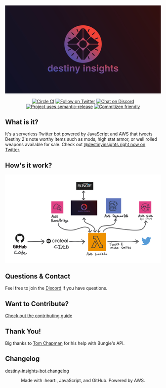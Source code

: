 ![logo](./media/logo.jpg)

<p align="center">
  <a href="https://circleci.com/gh/cujarrett/destiny-insights-bot/tree/main"><img alt="Circle CI" src="https://circleci.com/gh/cujarrett/destiny-insights-bot/tree/main.svg?style=svg"></a>
  <a href="https://twitter.com/intent/follow?screen_name=destinyinsights"><img alt="Follow on Twitter" src="https://img.shields.io/twitter/follow/destinyinsights?label=Follow&style=social"></a>
  <a href="https://discord.gg/jAA5U52"><img alt="Chat on Discord" src="https://img.shields.io/discord/460598989939802115?label=Discord"></a>
  <a href="https://github.com/semantic-release/semantic-release"><img alt="Project uses semantic-release" src="https://img.shields.io/badge/%20%20%F0%9F%93%A6%F0%9F%9A%80-semantic--release-e10079.svg"></a>
  <a href="http://commitizen.github.io/cz-cli/"><img alt="Commitizen friendly" src="https://img.shields.io/badge/commitizen-friendly-brightgreen.svg?"></a>
</p>

## What is it?

It's a serverless Twitter bot powered by JavaScript and AWS that tweets Destiny
2's note worthy items such as mods, high stat armor, or well rolled weapons
available for sale. Check out
[@destinyinsights right now on Twitter](https://twitter.com/destinyinsights).

## How's it work?

![design](./media/design.png)

## Questions & Contact

Feel free to join the [Discord](https://discord.gg/jAA5U52) if you have
questions.

## Want to Contribute?

[Check out the contributing guide](CONTRIBUTING.md)

## Thank You!

Big thanks to [Tom Chapman](https://github.com/justrealmilk) for his help with
Bungie's API.

## Changelog

[destiny-insights-bot changelog](CHANGELOG.md)

<p align="center">
  Made with :heart:, JavaScript, and GitHub. Powered by AWS.
</p>
